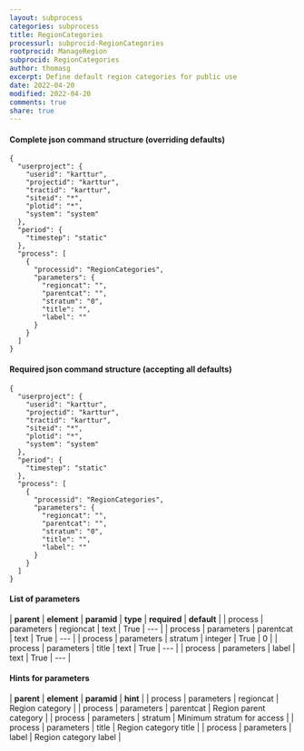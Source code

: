 ```yaml
---
layout: subprocess
categories: subprocess
title: RegionCategories
processurl: subprocid-RegionCategories
rootprocid: ManageRegion
subprocid: RegionCategories
author: thomasg
excerpt: Define default region categories for public use
date: 2022-04-20
modified: 2022-04-20
comments: true
share: true
---
```


#### Complete json command structure (overriding defaults)
```
{
  "userproject": {
    "userid": "karttur",
    "projectid": "karttur",
    "tractid": "karttur",
    "siteid": "*",
    "plotid": "*",
    "system": "system"
  },
  "period": {
    "timestep": "static"
  },
  "process": [
    {
      "processid": "RegionCategories",
      "parameters": {
        "regioncat": "",
        "parentcat": "",
        "stratum": "0",
        "title": "",
        "label": ""
      }
    }
  ]
}
```
#### Required json command structure (accepting all defaults)
```
{
  "userproject": {
    "userid": "karttur",
    "projectid": "karttur",
    "tractid": "karttur",
    "siteid": "*",
    "plotid": "*",
    "system": "system"
  },
  "period": {
    "timestep": "static"
  },
  "process": [
    {
      "processid": "RegionCategories",
      "parameters": {
        "regioncat": "",
        "parentcat": "",
        "stratum": "0",
        "title": "",
        "label": ""
      }
    }
  ]
}
```
#### List of parameters

| **parent** | **element** | **paramid** | **type** | **required** | **default** |
| process | parameters | regioncat | text | True | --- |
| process | parameters | parentcat | text | True | --- |
| process | parameters | stratum | integer | True | 0 |
| process | parameters | title | text | True | --- |
| process | parameters | label | text | True | --- |

#### Hints for parameters

| **parent** | **element** | **paramid** | **hint** |
| process | parameters | regioncat | Region category |
| process | parameters | parentcat | Region parent category |
| process | parameters | stratum | Minimum stratum for access |
| process | parameters | title | Region category title |
| process | parameters | label | Region category label |
